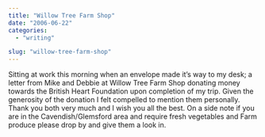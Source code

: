 ```yaml
---
title: "Willow Tree Farm Shop"
date: "2006-06-22"
categories: 
  - "writing"

slug: "willow-tree-farm-shop"
---
```


Sitting at work this morning when an envelope made it’s way to my desk; a letter from Mike and Debbie at Willow Tree Farm Shop donating money towards the British Heart Foundation upon completion of my trip. Given the generosity of the donation I felt compelled to mention them personally. Thank you both very much and I wish you all the best. On a side note if you are in the Cavendish/Glemsford area and require fresh vegetables and Farm produce please drop by and give them a look in.
